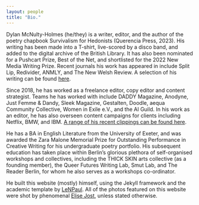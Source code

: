 ```yaml
---
layout: people
title: "Bio."
---
```

Dylan McNulty-Holmes (he/they) is a writer, editor, and the author of the poetry chapbook Survivalism for Hedonists (Querencia Press, 2023). His writing has been made into a T-shirt, live-scored by a disco band, and added to the digital archive of the British Library. It has also been nominated for a Pushcart Prize, Best of the Net, and shortlisted for the 2022 New Media Writing Prize. Recent journals his work has appeared in include Split Lip, Redivider, ANMLY, and The New Welsh Review. A selection of his writing can be found [here](/writing).

Since 2018, he has worked as a freelance editor, copy editor and content strategist. Teams he has worked with include DADDY Magazine, Anodyne, Just Femme & Dandy, Sleek Magazine, Gestalten, Doodle, aequa Community Collective, Women in Exile e.V., and the AI Guild. In his work as an editor, he has also overseen content campaigns for clients including Netflix, BMW, and IBM. [A range of his recent clippings can be found here](https://dylanamh.contently.com/).

He has a BA in English Literature from the University of Exeter, and was awarded the Zara Malone Memorial Prize for Outstanding Performance in Creative Writing for his undergraduate poetry portfolio. His subsequent education has taken place within Berlin’s glorious plethora of self-organised workshops and collectives, including the THICK SKIN arts collective (as a founding member), the Queer Futures Writing Lab, Smut Lab, and The Reader Berlin, for whom he also serves as a workshops co-ordinator. 

He built this website (mostly) himself, using the Jekyll framework and the academic template by [LeNPaul](https://github.com/LeNPaul/academic). All of the photos featured on this website were shot by phenomenal [Elise Jost](https://www.instagram.com/elise_irl/), unless stated otherwise. 